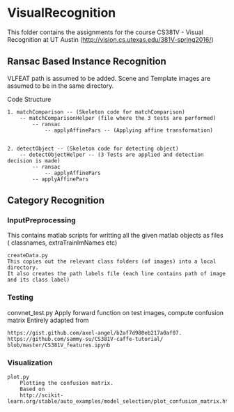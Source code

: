 # VisualRecognition
This folder contains the assignments for the course CS381V - Visual Recognition at UT Austin (http://vision.cs.utexas.edu/381V-spring2016/)
## Ransac Based Instance Recognition
VLFEAT path is assumed to be added.
Scene and Template images are assumed to be in the same
directory.

Code Structure

```
1. matchComparison -- (Skeleton code for matchComparison)
	-- matchComparisonHelper (file where the 3 tests are performed)
		-- ransac
			-- applyAffinePars -- (Applying affine transformation)


2. detectObject -- (Skeleton code for detecting object)
	-- detectObjectHelper -- (3 Tests are applied and detection decision is made)
		-- ransac
			-- applyAffinePars
		-- applyAffinePars 
```

## Category Recognition
### InputPreprocessing
This contains matlab scripts for writting all the given matlab objects
as files ( classnames, extraTrainImNames etc)

	createData.py
	This copies out the relevant class folders (of images) into a local directory.
	It also creates the path labels file (each line contains path of image and its class label)


### Testing
convnet_test.py
	Apply forward function on test images, compute confusion matrix
	Entirely adapted from

	https://gist.github.com/axel-angel/b2af7d980eb217a0af07.
	https://github.com/sammy-su/CS381V-caffe-tutorial/
	blob/master/CS381V_features.ipynb


### Visualization
	plot.py
		Plotting the confusion matrix.
		Based on 
		http://scikit-learn.org/stable/auto_examples/model_selection/plot_confusion_matrix.html


